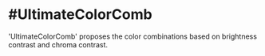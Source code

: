 #UltimateColorComb
=================

'UltimateColorComb' proposes the color combinations based on brightness contrast and chroma contrast.


